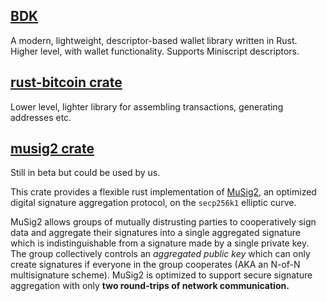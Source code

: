 ## [BDK](https://docs.rs/bdk/latest/bdk/)

A modern, lightweight, descriptor-based wallet library written in Rust. 
Higher level, with wallet functionality. Supports Miniscript descriptors.

## [rust-bitcoin crate](https://docs.rs/bitcoin/latest/bitcoin/)

Lower level, lighter library for assembling transactions, generating addresses etc.

## [musig2 crate](https://docs.rs/musig2/latest/musig2/)

Still in beta but could be used by us.

This crate provides a flexible rust implementation of [MuSig2](https://eprint.iacr.org/2020/1261), an optimized digital signature aggregation protocol, on the `secp256k1` elliptic curve.

MuSig2 allows groups of mutually distrusting parties to cooperatively sign data and aggregate their signatures into a single aggregated signature which is indistinguishable from a signature made by a single private key. The group collectively controls an _aggregated public key_ which can only create signatures if everyone in the group cooperates (AKA an N-of-N multisignature scheme). MuSig2 is optimized to support secure signature aggregation with only **two round-trips of network communication.**